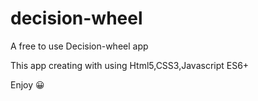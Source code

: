 # decision-wheel
A free to use Decision-wheel app 

This app creating with using Html5,CSS3,Javascript ES6+

Enjoy 😀